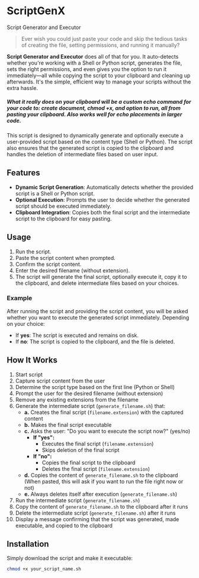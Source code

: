 # ScriptGenX
Script Generator and Executor
>Ever wish you could just paste your code and skip the tedious tasks of creating the file, setting permissions, and running it manually? 

**Script Generator and Executor** does all of that for you. It auto-detects whether you're working with a Shell or Python script, generates the file, sets the right permissions, and even gives you the option to run it immediately—all while copying the script to your clipboard and cleaning up afterwards. It's the simple, efficient way to manage your scripts without the extra hassle.

##### **What it really does** on your clipboard will be a custom echo command for your code to: create document, chmod +x, and option to run, all from pasting your clipboard. Also works well for echo placements in larger code. 

This script is designed to dynamically generate and optionally execute a user-provided script based on the content type (Shell or Python). The script also ensures that the generated script is copied to the clipboard and handles the deletion of intermediate files based on user input.

## Features

- **Dynamic Script Generation**: Automatically detects whether the provided script is a Shell or Python script.
- **Optional Execution**: Prompts the user to decide whether the generated script should be executed immediately.
- **Clipboard Integration**: Copies both the final script and the intermediate script to the clipboard for easy pasting.

## Usage

1. Run the script.
2. Paste the script content when prompted.
3. Confirm the script content.
4. Enter the desired filename (without extension).
5. The script will generate the final script, optionally execute it, copy it to the clipboard, and delete intermediate files based on your choices.

### Example

After running the script and providing the script content, you will be asked whether you want to execute the generated script immediately. Depending on your choice:
- If **yes**: The script is executed and remains on disk.
- If **no**: The script is copied to the clipboard, and the file is deleted.

## How It Works

1. Start script
2. Capture script content from the user
3. Determine the script type based on the first line (Python or Shell)
4. Prompt the user for the desired filename (without extension)
5. Remove any existing extensions from the filename
6. Generate the intermediate script (`generate_filename.sh`) that:
   - **a.** Creates the final script (`filename.extension`) with the captured content
   - **b.** Makes the final script executable
   - **c.** Asks the user: "Do you want to execute the script now?" (yes/no)
     - **If "yes":**
       - Executes the final script (`filename.extension`)
       - Skips deletion of the final script
     - **If "no":**
       - Copies the final script to the clipboard
       - Deletes the final script (`filename.extension`)
   - **d.** Copies the content of `generate_filename.sh` to the clipboard (When pasted, this will ask if you want to run the file right now or not)
   - **e.** Always deletes itself after execution (`generate_filename.sh`)
7. Run the intermediate script (`generate_filename.sh`)
8. Copy the content of `generate_filename.sh` to the clipboard after it runs
9. Delete the intermediate script (`generate_filename.sh`) after it runs
10. Display a message confirming that the script was generated, made executable, and copied to the clipboard

## Installation

Simply download the script and make it executable:

```bash
chmod +x your_script_name.sh
